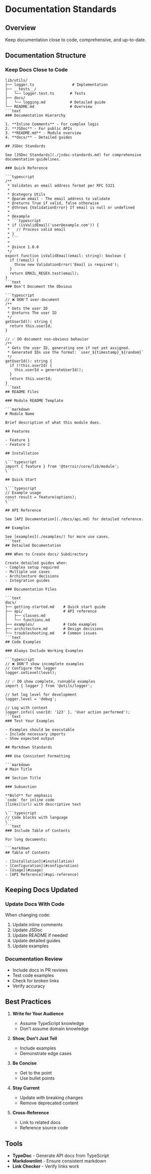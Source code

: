 # Documentation Standards

## Overview

Keep documentation close to code, comprehensive, and up-to-date.

## Documentation Structure

### Keep Docs Close to Code

````text
lib/utils/
├── logger.ts                 # Implementation
├── __tests__/
│   └── logger.test.ts       # Tests
├── docs/
│   └── logging.md           # Detailed guide
└── README.md                # Overview
```text
### Documentation Hierarchy

1. **Inline Comments** - For complex logic
2. **JSDoc** - For public APIs
3. **README.md** - Module overview
4. **docs/** - Detailed guides

## JSDoc Standards

See [JSDoc Standards](./jsdoc-standards.md) for comprehensive documentation guidelines.

### Quick Reference

```typescript
/**
 * Validates an email address format per RFC 5321
 *
 * @category Utils
 * @param email - The email address to validate
 * @returns True if valid, false otherwise
 * @throws {ValidationError} If email is null or undefined
 *
 * @example
 * ```typescript
 * if (isValidEmail('user@example.com')) {
 *   // Process valid email
 * }
 * ```
 * 
 * @since 1.0.0
 */
export function isValidEmail(email: string): boolean {
  if (!email) {
    throw new ValidationError('Email is required');
  }
  return EMAIL_REGEX.test(email);
}
```text
### Don't Document the Obvious

```typescript
// ❌ DON'T over-document
/**
 * Gets the user ID
 * @returns The user ID
 */
getUserId(): string {
  return this.userId;
}

// ✅ DO document non-obvious behavior
/**
 * Gets the user ID, generating one if not yet assigned.
 * Generated IDs use the format: `user_${timestamp}_${random}`
 */
getUserId(): string {
  if (!this.userId) {
    this.userId = generateUserId();
  }
  return this.userId;
}
```text
## README Files

### Module README Template

```markdown
# Module Name

Brief description of what this module does.

## Features

- Feature 1
- Feature 2

## Installation

\```typescript
import { feature } from '@terroir/core/lib/module';
\```

## Quick Start

\```typescript
// Example usage
const result = feature(options);
\```

## API Reference

See [API Documentation](./docs/api.md) for detailed reference.

## Examples

See [examples](./examples/) for more use cases.
```text
## Detailed Documentation

### When to Create docs/ Subdirectory

Create detailed guides when:
- Complex setup required
- Multiple use cases
- Architecture decisions
- Integration guides

### Documentation Files

```text
docs/
├── getting-started.md    # Quick start guide
├── api/                  # API reference
│   ├── classes.md
│   └── functions.md
├── examples/             # Code examples
├── architecture.md       # Design decisions
└── troubleshooting.md    # Common issues
```text
## Code Examples

### Always Include Working Examples

```typescript
// ❌ DON'T show incomplete examples
// Configure the logger
logger.setLevel(level);

// ✅ DO show complete, runnable examples
import { logger } from '@utils/logger';

// Set log level for development
logger.level = 'debug';

// Log with context
logger.info({ userId: '123' }, 'User action performed');
```text
### Test Your Examples

- Examples should be executable
- Include necessary imports
- Show expected output

## Markdown Standards

### Use Consistent Formatting

```markdown
# Main Title

## Section Title

### Subsection

**Bold** for emphasis
`code` for inline code
[links](url) with descriptive text

\```typescript
// Code blocks with language
\```
```text
### Include Table of Contents

For long documents:

```markdown
## Table of Contents

- [Installation](#installation)
- [Configuration](#configuration)
- [Usage](#usage)
- [API Reference](#api-reference)
````

## Keeping Docs Updated

### Update Docs With Code

When changing code:

1. Update inline comments
2. Update JSDoc
3. Update README if needed
4. Update detailed guides
5. Update examples

### Documentation Review

- Include docs in PR reviews
- Test code examples
- Check for broken links
- Verify accuracy

## Best Practices

1. **Write for Your Audience**
   - Assume TypeScript knowledge
   - Don't assume domain knowledge

2. **Show, Don't Just Tell**
   - Include examples
   - Demonstrate edge cases

3. **Be Concise**
   - Get to the point
   - Use bullet points

4. **Stay Current**
   - Update with breaking changes
   - Remove deprecated content

5. **Cross-Reference**
   - Link to related docs
   - Reference source code

## Tools

- **TypeDoc** - Generate API docs from TypeScript
- **Markdownlint** - Ensure consistent markdown
- **Link Checker** - Verify links work
